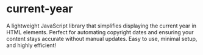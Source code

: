 # current-year
A lightweight JavaScript library that simplifies displaying the current year in HTML elements. Perfect for automating copyright dates and ensuring your content stays accurate without manual updates. Easy to use, minimal setup, and highly efficient!
